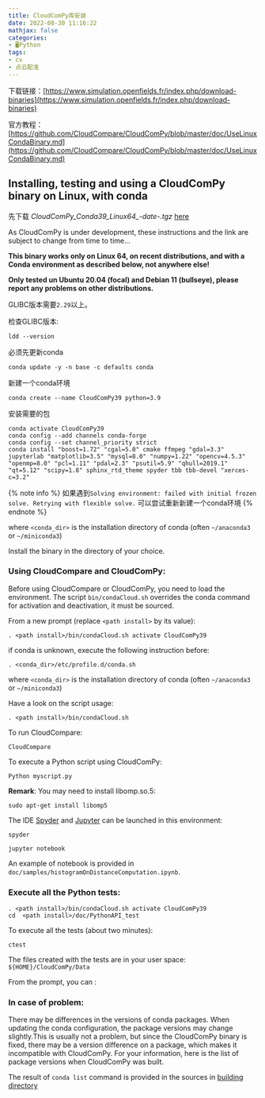 ```yaml
---
title: CloudComPy库安装 
date: 2022-08-30 11:16:22
mathjax: false
categories:
- 🖥️Python
tags:
- cv
- 点云配准
---
```


下载链接：[https://www.simulation.openfields.fr/index.php/download-binaries](https://www.simulation.openfields.fr/index.php/download-binaries)

官方教程：[https://github.com/CloudCompare/CloudComPy/blob/master/doc/UseLinuxCondaBinary.md](https://github.com/CloudCompare/CloudComPy/blob/master/doc/UseLinuxCondaBinary.md)

## Installing, testing and using a CloudComPy binary on Linux, with conda

先下载 *CloudComPy_Conda39_Linux64_-date-.tgz* [here](https://www.simulation.openfields.fr/index.php/download-binaries)


As CloudComPy is under development, these instructions and the link are subject to change from time to time...

**This binary works only on Linux 64, on recent distributions, and with a Conda environment as described below, not anywhere else!**

**Only tested un Ubuntu 20.04 (focal) and Debian 11 (bullseye), please report any problems on other distributions.**

GLIBC版本需要``2.29``以上。

检查GLIBC版本:

```
ldd --version
```

必须先更新conda
```
conda update -y -n base -c defaults conda
```

新建一个conda环境
```
conda create --name CloudComPy39 python=3.9
```

安装需要的包
```
conda activate CloudComPy39
conda config --add channels conda-forge
conda config --set channel_priority strict
conda install "boost=1.72" "cgal=5.0" cmake ffmpeg "gdal=3.3" jupyterlab "matplotlib=3.5" "mysql=8.0" "numpy=1.22" "opencv=4.5.3" "openmp=8.0" "pcl=1.11" "pdal=2.3" "psutil=5.9" "qhull=2019.1" "qt=5.12" "scipy=1.8" sphinx_rtd_theme spyder tbb tbb-devel "xerces-c=3.2"
```

{% note info %}
如果遇到``Solving environment: failed with initial frozen solve. Retrying with flexible solve.``
可以尝试重新新建一个conda环境
{% endnote %}

where `<conda_dir>` is the installation directory of conda (often `~/anaconda3` or `~/miniconda3`)

Install the binary in the directory of your choice.

### Using CloudCompare and CloudComPy:

Before using CloudCompare or CloudComPy, you need to load the environment. 
The script `bin/condaCloud.sh` overrides the conda command for activation and deactivation, it must be sourced. 

From a new prompt (replace `<path install>` by its value): 

```
. <path install>/bin/condaCloud.sh activate CloudComPy39
```

if conda is unknown, execute the following instruction before:

```
. <conda_dir>/etc/profile.d/conda.sh
```
where `<conda_dir>` is the installation directory of conda (often `~/anaconda3` or `~/miniconda3`)

Have a look on the script usage:
```
. <path install>/bin/condaCloud.sh
```

To run CloudCompare:

```
CloudCompare
```

To execute a Python script using CloudComPy:

```
Python myscript.py
```
**Remark**: You may need to install libomp.so.5:
```
sudo apt-get install libomp5

```
The IDE [Spyder](https://www.spyder-ide.org/) and [Jupyter](https://jupyter.org/) can be launched in this environment:

```
spyder
```

```
jupyter notebook
```

An example of notebook is provided in ```doc/samples/histogramOnDistanceComputation.ipynb```.

### Execute all the Python tests:

```
. <path install>/bin/condaCloud.sh activate CloudComPy39
cd  <path install>/doc/PythonAPI_test
```

To execute all the tests (about two minutes):

```
ctest
```

The files created with the tests are in your user space: `${HOME}/CloudComPy/Data`

From the prompt, you can :

### In case of problem:

There may be differences in the versions of conda packages. When updating the conda configuration, the package versions may change slightly.This is usually not a problem, but since the CloudComPy binary is fixed, there may be a version difference on a package, which makes it incompatible with CloudComPy. For your information, here is the list of package versions when CloudComPy was built.

The result of ```conda list``` command is provided in the sources in [building directory](../building)
